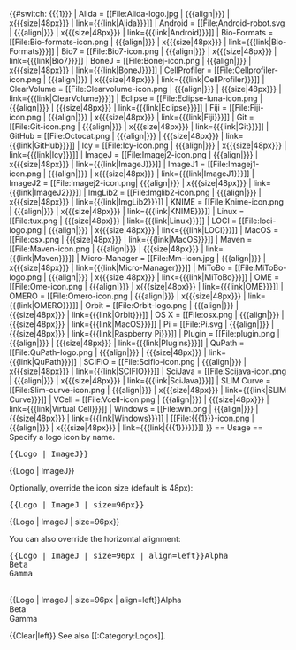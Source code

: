 <includeonly>{{#switch: {{{1}}}
| Alida = [[File:Alida-logo.jpg | {{{align|}}} | x{{{size|48px}}} | link={{{link|Alida}}}]]
| Android = [[File:Android-robot.svg | {{{align|}}} | x{{{size|48px}}} | link={{{link|Android}}}]]
| Bio-Formats = [[File:Bio-formats-icon.png | {{{align|}}} | x{{{size|48px}}} | link={{{link|Bio-Formats}}}]]
| Bio7 = [[File:Bio7-icon.png | {{{align|}}} | x{{{size|48px}}} | link={{{link|Bio7}}}]]
| BoneJ = [[File:Bonej-icon.png | {{{align|}}} | x{{{size|48px}}} | link={{{link|BoneJ}}}]]
| CellProfiler = [[File:Cellprofiler-icon.png | {{{align|}}} | x{{{size|48px}}} | link={{{link|CellProfiler}}}]]
| ClearVolume = [[File:Clearvolume-icon.png | {{{align|}}} | {{{size|48px}}} | link={{{link|ClearVolume}}}]]
| Eclipse = [[File:Eclipse-luna-icon.png | {{{align|}}} | {{{size|48px}}} | link={{{link|Eclipse}}}]]
| Fiji = [[File:Fiji-icon.png | {{{align|}}} | x{{{size|48px}}} | link={{{link|Fiji}}}]]
| Git = [[File:Git-icon.png | {{{align|}}} | x{{{size|48px}}} | link={{{link|Git}}}]]
| GitHub = [[File:Octocat.png | {{{align|}}} | {{{size|48px}}} | link={{{link|GitHub}}}]]
| Icy = [[File:Icy-icon.png | {{{align|}}} | x{{{size|48px}}} | link={{{link|Icy}}}]]
| ImageJ = [[File:Imagej2-icon.png | {{{align|}}} | x{{{size|48px}}} | link={{{link|ImageJ}}}]]
| ImageJ1 = [[File:Imagej1-icon.png | {{{align|}}} | x{{{size|48px}}} | link={{{link|ImageJ1}}}]]
| ImageJ2 = [[File:Imagej2-icon.png| {{{align|}}} | x{{{size|48px}}} | link={{{link|ImageJ2}}}]]
| ImgLib2 = [[File:Imglib2-icon.png | {{{align|}}} | x{{{size|48px}}} | link={{{link|ImgLib2}}}]]
| KNIME = [[File:Knime-icon.png | {{{align|}}} | x{{{size|48px}}} | link={{{link|KNIME}}}]]
| Linux = [[File:tux.png | {{{size|48px}}} | link={{{link|Linux}}}]]
| LOCI = [[File:loci-logo.png | {{{align|}}} | x{{{size|48px}}} | link={{{link|LOCI}}}]]
| MacOS = [[File:osx.png | {{{size|48px}}} | link={{{link|MacOS}}}]]
| Maven = [[File:Maven-icon.png | {{{align|}}} | {{{size|48px}}} | link={{{link|Maven}}}]]
| Micro-Manager = [[File:Mm-icon.jpg | {{{align|}}} | x{{{size|48px}}} | link={{{link|Micro-Manager}}}]]
| MiToBo = [[File:MiToBo-logo.png | {{{align|}}} | x{{{size|48px}}} | link={{{link|MiToBo}}}]]
| OME = [[File:Ome-icon.png | {{{align|}}} | x{{{size|48px}}} | link={{{link|OME}}}]]
| OMERO = [[File:Omero-icon.png | {{{align|}}} | x{{{size|48px}}} | link={{{link|OMERO}}}]]
| Orbit = [[File:Orbit-logo.png | {{{align|}}} | {{{size|48px}}} | link={{{link|Orbit}}}]]
| OS X = [[File:osx.png | {{{align|}}} | {{{size|48px}}} | link={{{link|MacOS}}}]]
| Pi = [[File:Pi.svg | {{{align|}}} | {{{size|48px}}} | link={{{link|Raspberry Pi}}}]]
| Plugin = [[File:plugin.png | {{{align|}}} | {{{size|48px}}} | link={{{link|Plugins}}}]]
| QuPath = [[File:QuPath-logo.png | {{{align|}}} | {{{size|48px}}} | link={{{link|QuPath}}}]]
| SCIFIO = [[File:Scifio-icon.png | {{{align|}}} | x{{{size|48px}}} | link={{{link|SCIFIO}}}]]
| SciJava = [[File:Scijava-icon.png | {{{align|}}} | x{{{size|48px}}} | link={{{link|SciJava}}}]]
| SLIM Curve = [[File:Slim-curve-icon.png | {{{align|}}} | x{{{size|48px}}} | link={{{link|SLIM Curve}}}]]
| VCell = [[File:Vcell-icon.png | {{{align|}}} | {{{size|48px}}} | link={{{link|Virtual Cell}}}]]
| Windows = [[File:win.png | {{{align|}}} | {{{size|48px}}} | link={{{link|Windows}}}]]
| [[File:{{{1}}}-icon.png | {{{align|}}} | x{{{size|48px}}} | link={{{link|{{{1}}}}}}]]
}}</includeonly><noinclude>
== Usage ==
Specify a logo icon by name.
<pre>{{Logo | ImageJ}}</pre>
{{Logo | ImageJ}}

Optionally, override the icon size (default is 48px):
<pre>{{Logo | ImageJ | size=96px}}</pre>
{{Logo | ImageJ | size=96px}}

You can also override the horizontal alignment:
<pre>{{Logo | ImageJ | size=96px | align=left}}Alpha<br>Beta<br>Gamma</pre>
<br>{{Logo | ImageJ | size=96px | align=left}}Alpha<br>Beta<br>Gamma

{{Clear|left}}
See also [[:Category:Logos]].
</noinclude>
